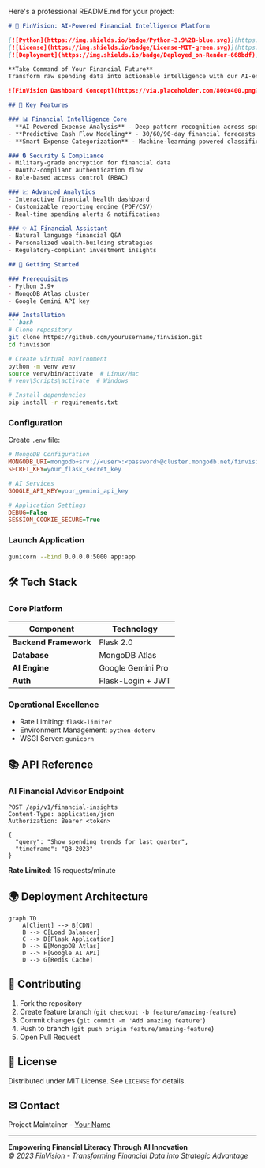 Here's a professional README.md for your project:

```markdown
# 💸 FinVision: AI-Powered Financial Intelligence Platform

[![Python](https://img.shields.io/badge/Python-3.9%2B-blue.svg)](https://python.org)
[![License](https://img.shields.io/badge/License-MIT-green.svg)](https://opensource.org/licenses/MIT)
[![Deployment](https://img.shields.io/badge/Deployed_on-Render-668bdf)](https://render.com)

**Take Command of Your Financial Future**  
Transform raw spending data into actionable intelligence with our AI-enhanced expense management ecosystem.

![FinVision Dashboard Concept](https://via.placeholder.com/800x400.png?text=FinVision+Dashboard+Preview)

## 🌟 Key Features

### 📊 Financial Intelligence Core
- **AI-Powered Expense Analysis** - Deep pattern recognition across spending categories
- **Predictive Cash Flow Modeling** - 30/60/90-day financial forecasts
- **Smart Expense Categorization** - Machine-learning powered classification

### 🔒 Security & Compliance
- Military-grade encryption for financial data
- OAuth2-compliant authentication flow
- Role-based access control (RBAC)

### 📈 Advanced Analytics
- Interactive financial health dashboard
- Customizable reporting engine (PDF/CSV)
- Real-time spending alerts & notifications

### 💡 AI Financial Assistant
- Natural language financial Q&A
- Personalized wealth-building strategies
- Regulatory-compliant investment insights

## 🚀 Getting Started

### Prerequisites
- Python 3.9+
- MongoDB Atlas cluster
- Google Gemini API key

### Installation
```bash
# Clone repository
git clone https://github.com/yourusername/finvision.git
cd finvision

# Create virtual environment
python -m venv venv
source venv/bin/activate  # Linux/Mac
# venv\Scripts\activate  # Windows

# Install dependencies
pip install -r requirements.txt
```

### Configuration
Create `.env` file:
```ini
# MongoDB Configuration
MONGODB_URI=mongodb+srv://<user>:<password>@cluster.mongodb.net/finvision?retryWrites=true&w=majority
SECRET_KEY=your_flask_secret_key

# AI Services
GOOGLE_API_KEY=your_gemini_api_key

# Application Settings
DEBUG=False
SESSION_COOKIE_SECURE=True
```

### Launch Application
```bash
gunicorn --bind 0.0.0.0:5000 app:app
```

## 🛠 Tech Stack

### Core Platform
| Component              | Technology               |
|------------------------|--------------------------|
| **Backend Framework**  | Flask 2.0                |
| **Database**           | MongoDB Atlas            |
| **AI Engine**          | Google Gemini Pro        |
| **Auth**               | Flask-Login + JWT        |

### Operational Excellence
- Rate Limiting: `flask-limiter`
- Environment Management: `python-dotenv`
- WSGI Server: `gunicorn`

## 📚 API Reference

### AI Financial Advisor Endpoint
```http
POST /api/v1/financial-insights
Content-Type: application/json
Authorization: Bearer <token>

{
  "query": "Show spending trends for last quarter",
  "timeframe": "Q3-2023"
}
```

**Rate Limited**: 15 requests/minute

## 🌍 Deployment Architecture

```mermaid
graph TD
    A[Client] --> B[CDN]
    B --> C[Load Balancer]
    C --> D[Flask Application]
    D --> E[MongoDB Atlas]
    D --> F[Google AI API]
    D --> G[Redis Cache]
```

## 🤝 Contributing

1. Fork the repository
2. Create feature branch (`git checkout -b feature/amazing-feature`)
3. Commit changes (`git commit -m 'Add amazing feature'`)
4. Push to branch (`git push origin feature/amazing-feature`)
5. Open Pull Request

## 📜 License
Distributed under MIT License. See `LICENSE` for details.

## ✉ Contact
Project Maintainer - [Your Name](mailto:your.email@example.com)

---

**Empowering Financial Literacy Through AI Innovation**  
*© 2023 FinVision - Transforming Financial Data into Strategic Advantage*
